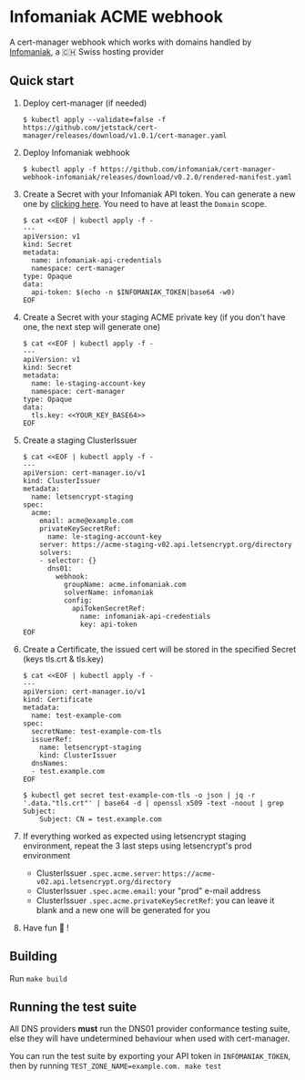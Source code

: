 # Infomaniak ACME webhook

A cert-manager webhook which works with domains handled by [Infomaniak](https://www.infomaniak.com), a 🇨🇭 Swiss hosting provider
## Quick start

1. Deploy cert-manager (if needed)
    ```
    $ kubectl apply --validate=false -f https://github.com/jetstack/cert-manager/releases/download/v1.0.1/cert-manager.yaml
    ```

1. Deploy Infomaniak webhook
    ```
    $ kubectl apply -f https://github.com/infomaniak/cert-manager-webhook-infomaniak/releases/download/v0.2.0/rendered-manifest.yaml
    ```

1. Create a Secret with your Infomaniak API token. You can generate a new one by [clicking here](https://manager.infomaniak.com/v3/infomaniak-api). You need to have at least the `Domain` scope.
    ```
    $ cat <<EOF | kubectl apply -f -
    ---
    apiVersion: v1
    kind: Secret
    metadata:
      name: infomaniak-api-credentials
      namespace: cert-manager
    type: Opaque
    data:
      api-token: $(echo -n $INFOMANIAK_TOKEN|base64 -w0)
    EOF
    ```

1. Create a Secret with your staging ACME private key (if you don't have one, the next step will generate one)

    ```
    $ cat <<EOF | kubectl apply -f -
    ---
    apiVersion: v1
    kind: Secret
    metadata:
      name: le-staging-account-key
      namespace: cert-manager
    type: Opaque
    data:
      tls.key: <<YOUR_KEY_BASE64>>
    EOF
    ```


1. Create a staging ClusterIssuer
    ```
    $ cat <<EOF | kubectl apply -f -
    ---
    apiVersion: cert-manager.io/v1
    kind: ClusterIssuer
    metadata:
      name: letsencrypt-staging
    spec:
      acme:
        email: acme@example.com
        privateKeySecretRef:
          name: le-staging-account-key
        server: https://acme-staging-v02.api.letsencrypt.org/directory
        solvers:
        - selector: {}
          dns01:
            webhook:
              groupName: acme.infomaniak.com
              solverName: infomaniak
              config:
                apiTokenSecretRef:
                  name: infomaniak-api-credentials
                  key: api-token
    EOF
    ```

1. Create a Certificate, the issued cert will be stored in the specified Secret (keys tls.crt & tls.key)
    ```
    $ cat <<EOF | kubectl apply -f -
    ---
    apiVersion: cert-manager.io/v1
    kind: Certificate
    metadata:
      name: test-example-com
    spec:
      secretName: test-example-com-tls
      issuerRef:
        name: letsencrypt-staging
        kind: ClusterIssuer
      dnsNames:
      - test.example.com
    EOF

    $ kubectl get secret test-example-com-tls -o json | jq -r '.data."tls.crt"' | base64 -d | openssl x509 -text -noout | grep Subject:
        Subject: CN = test.example.com
    ```

1. If everything worked as expected using letsencrypt staging environment, repeat the 3 last steps using letsencrypt's prod environment
    - ClusterIssuer `.spec.acme.server`: `https://acme-v02.api.letsencrypt.org/directory`
    - ClusterIssuer `.spec.acme.email`: your "prod" e-mail address
    - ClusterIssuer `.spec.acme.privateKeySecretRef`: you can leave it blank and a new one will be generated for you

1. Have fun 🎉 !

## Building

Run `make build`

## Running the test suite

All DNS providers **must** run the DNS01 provider conformance testing suite,
else they will have undetermined behaviour when used with cert-manager.

You can run the test suite by exporting your API token in `INFOMANIAK_TOKEN`, then by running `TEST_ZONE_NAME=example.com. make test`
